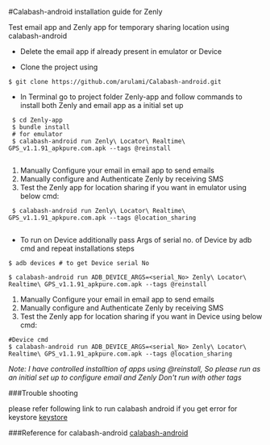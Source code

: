 #Calabash-android installation guide for Zenly

  Test email app and Zenly app for temporary sharing location using calabash-android

- Delete the email app if already present in emulator or Device 

- Clone the project using

```
$ git clone https://github.com/arulami/Calabash-android.git
```

- In Terminal go to project folder Zenly-app and follow commands to install both Zenly and email app as a initial set up
 
```
 $ cd Zenly-app
 $ bundle install
 # for emulator 
 $ calabash-android run Zenly\ Locator\ Realtime\ GPS_v1.1.91_apkpure.com.apk --tags @reinstall 
 
```
  1. Manually Configure your email in email app to send emails
  2. Manually configure and Authenticate Zenly by receiving SMS
  3. Test the Zenly app for location sharing if you want in emulator using below cmd:
 
```
 $ calabash-android run Zenly\ Locator\ Realtime\ GPS_v1.1.91_apkpure.com.apk --tags @location_sharing
 
```
 
- To run on Device additionally pass Args of serial no. of Device by adb cmd and repeat installations steps
    

```
$ adb devices # to get Device serial No
```

```
$ calabash-android run ADB_DEVICE_ARGS=<serial_No> Zenly\ Locator\ Realtime\ GPS_v1.1.91_apkpure.com.apk --tags @reinstall

```
  1. Manually Configure your email in email app to send emails
  2. Manually configure and Authenticate Zenly by receiving SMS
  3. Test the Zenly app for location sharing if you want in Device using below cmd:
   

```
#Device cmd
$ calabash-android run ADB_DEVICE_ARGS=<serial_No> Zenly\ Locator\ Realtime\ GPS_v1.1.91_apkpure.com.apk --tags @location_sharing
```

   *Note: I have controlled installtion of apps using @reinstall, So please run as an initial set up to configure email and Zenly
   Don't run with other tags*
   
###Trouble shooting

   please refer following link to run calabash android if you get error for keystore
   [keystore](https://github.com/calabash/calabash-android/wiki/Running-Calabash-Android)
   
###Reference for calabash-android
   [calabash-android](https://github.com/calabash/calabash-android)